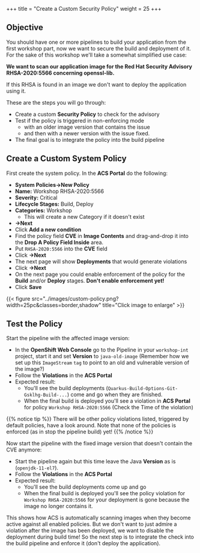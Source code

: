 +++
title = "Create a Custom Security Policy"
weight = 25
+++

## Objective
You should have one or more pipelines to build your application from the first workshop part, now we want to secure the build and deployment of it. For the sake of this workshop we'll take a somewhat simplified use case:

**We want to scan our application image for the Red Hat Security Advisory RHSA-2020:5566 concerning openssl-lib.**

 If this RHSA is found in an image we don't want to deploy the application using it.

These are the steps you will go through:

- Create a custom **Security Policy** to check for the advisory
- Test if the policy is triggered in non-enforcing mode
  - with an older image version that contains the issue
  - and then with a newer version with the issue fixed.
- The final goal is to integrate the policy into the build pipeline

## Create a Custom System Policy

First create the system policy. In the **ACS Portal** do the following:

- **System Policies->New Policy**
- **Name:** Workshop RHSA-2020:5566
- **Severity:** Critical
- **Lifecycle Stages:** Build, Deploy
- **Categories:** Workshop
  - This will create a new Category if it doesn't exist
- **->Next**
- Click **Add a new condition**
- Find the policy field **CVE** in **Image Contents** and drag-and-drop it into the **Drop A Policy Field Inside** area.
- Put `RHSA-2020:5566` into the **CVE** field
- Click **->Next**
- The next page will show **Deployments** that would generate violations
- Click **->Next**
- On the next page you could enable enforcement of the policy for the **Build** and/or **Deploy** stages. **Don't enable enforcement yet!**
- Click **Save**

{{< figure src="../images/custom-policy.png?width=25pc&classes=border,shadow" title="Click image to enlarge" >}}

## Test the Policy

Start the pipeline with the affected image version:
- In the **OpenShift Web Console** go to the Pipeline in your `workshop-int` project, start it and set **Version** to `java-old-image` (Remember how we set up this `ImageStream` `tag` to point to an old and vulnerable version of the image?)
- Follow the **Violations** in the **ACS Portal**
- Expected result:
  - You'll see the build deployments (`Quarkus-Build-Options-Git-Gsklhg-Build-...`) come and go when they are finished.
  - When the final build is deployed you'll see a violation in **ACS Portal** for policy `Workshop RHSA-2020:5566` (Check the Time of the violation)

{{% notice tip %}}
There will be other policy violations listed, triggered by default policies, have a look around. Note that none of the policies is enforced (as in stop the pipeline build) yet!
{{% /notice %}}

Now start the pipeline with the fixed image version that doesn't contain the CVE anymore:
- Start the pipeline again but this time leave the Java **Version** as is (`openjdk-11-el7`).
- Follow the **Violations** in the **ACS Portal**
- Expected result:
  - You'll see the build deployments come up and go
  - When the final build is deployed you'll see the policy violation for `Workshop RHSA-2020:5566` for your deployment is gone because the image no longer contains it.

This shows how ACS is automatically scanning images when they become active against all enabled policies. But we don't want to just admire a violation after the image has been deployed, we want to disable the deployment during build time! So the next step is to integrate the check into the build pipeline and enforce it (don't deploy the application).
